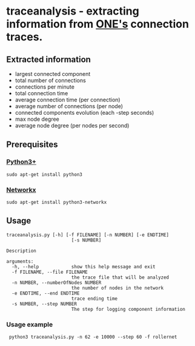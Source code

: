 # traceanalysis  - extracting information from [ONE's](https://akeranen.github.io/the-one/) connection traces.
## Extracted information
- largest connected component
- total number of connections
- connections per minute
- total connection time
- average connection time (per connection)
- average number of connections (per node)
- connected components evolution (each -step seconds)
- max node degree
- average node degree (per nodes per second)


## Prerequisites
### [Python3+](http://www.python.org/)
    sudo apt-get install python3
### [Networkx](https://networkx.github.io/)
    sudo apt-get install python3-networkx
    
## Usage
    traceanalysis.py [-h] [-f FILENAME] [-n NUMBER] [-e ENDTIME]
                            [-s NUMBER]

    Description

    arguments:
      -h, --help            show this help message and exit
      -f FILENAME, --file FILENAME
                            the trace file that will be analyzed
      -n NUMBER, --numberOfNodes NUMBER
                            the number of nodes in the network
      -e ENDTIME, --end ENDTIME
                            trace ending time
      -s NUMBER, --step NUMBER
                            The step for logging component information


### Usage example
     python3 traceanalysis.py -n 62 -e 10000 --step 60 -f rollernet
